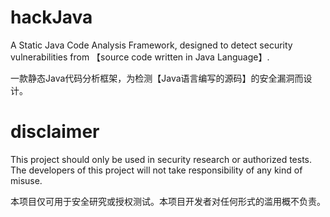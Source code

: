 # hackJava
A Static Java Code Analysis Framework, designed to detect security vulnerabilities from 【source code written in Java Language】.

一款静态Java代码分析框架，为检测【Java语言编写的源码】的安全漏洞而设计。

# disclaimer
This project should only be used in security research or authorized tests. The developers of this project will not take responsibility of any kind of misuse.

本项目仅可用于安全研究或授权测试。本项目开发者对任何形式的滥用概不负责。
